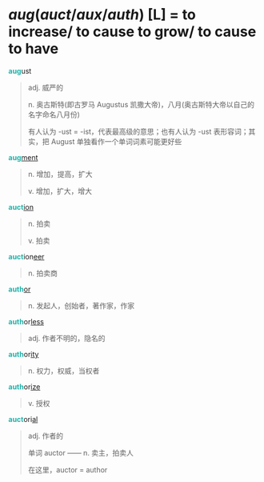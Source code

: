 # _aug_(_auct_/_aux_/_auth_) [L] = to increase/ to cause to grow/ to cause to have

<b style="color: #20B2AA;">aug</b>ust
> adj. 威严的
>
> n. 奥古斯特(即古罗马 Augustus 凯撒大帝)，八月(奥古斯特大帝以自己的名字命名八月份)
>
> 有人认为 -ust = -ist，代表最高级的意思；也有人认为 -ust 表形容词；其实，把 August 单独看作一个单词词素可能更好些

<b style="color: #20B2AA;">aug</b>[ment](-ment.md)
> n. 增加，提高，扩大
>
> v. 增加，扩大，增大

<b style="color: #20B2AA;">auct</b>[ion](-ion.md)
> n. 拍卖
>
> v. 拍卖

<b style="color: #20B2AA;">auct</b>ion[eer](-eer.md)
> n. 拍卖商

<b style="color: #20B2AA;">auth</b>[or](-or.md)
> n. 发起人，创始者，著作家，作家

<b style="color: #20B2AA;">auth</b>or[less](-less.md)
> adj. 作者不明的，隐名的

<b style="color: #20B2AA;">auth</b>or[ity](-ity.md)
> n. 权力，权威，当权者

<b style="color: #20B2AA;">auth</b>or[ize](-ize.md)
> v. 授权

<b style="color: #20B2AA;">auct</b>ori[al](-al.md)
> adj. 作者的
>
> 单词 auctor —— n.	卖主，拍卖人
>
> 在这里，auctor = author